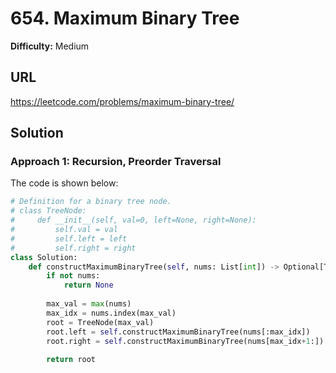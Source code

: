# 654. Maximum Binary Tree

**Difficulty:** Medium

## URL

https://leetcode.com/problems/maximum-binary-tree/

## Solution

### Approach 1: Recursion, Preorder Traversal

The code is shown below:

```python
# Definition for a binary tree node.
# class TreeNode:
#     def __init__(self, val=0, left=None, right=None):
#         self.val = val
#         self.left = left
#         self.right = right
class Solution:
    def constructMaximumBinaryTree(self, nums: List[int]) -> Optional[TreeNode]:
        if not nums:
            return None
        
        max_val = max(nums)
        max_idx = nums.index(max_val)
        root = TreeNode(max_val)
        root.left = self.constructMaximumBinaryTree(nums[:max_idx])
        root.right = self.constructMaximumBinaryTree(nums[max_idx+1:])
        
        return root
```
